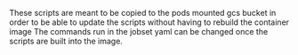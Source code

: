These scripts are meant to be copied to the pods mounted gcs bucket in order to be able to update the scripts without having to rebuild the container image 
The commands run in the jobset yaml can be changed once the scripts are built into the image.  